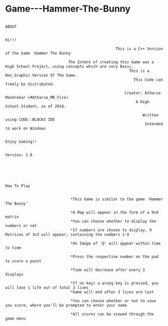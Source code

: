 # Game---Hammer-The-Bunny
										
									                                                          ABOUT

									                                                          Hi!!!

                                                     This is a C++ Version of the Game 'Hammer The Bunny'

                                The Intent of creating this Game was a High School Project, using concepts which are very Basic.
                                                           This is a Non_Graphic Version Of The Game.
                                                             This Code can freely be distributed.

                                                         Creator: Atharva Mandrekar (#Atharva_MR_Fire)
                                                              A High School Student, as of 2018.

                                                                 Written using CODE::BLOCKS IDE
                                                                  Intended to work on Windows

                                                                        Enjoy Gaming!!

                                                                         Version: 1.0



                                                                          

								                                     	How To Play


                                 *This Game is similar to the game 'Hammer The Bunny'

                                 *A Map will appear in the form of a 9x9 matrix
                                 *You can choose whether to display the numbers or not
                                 *If numbers are chosen to display, 9 Matrices of 3x3 will appear, containing the numbers 1-9

                                 *An Image of '@' will appear within time to time

                                 *Press the respective number on the pad to score a point

                                 *Time will decrease after every 3 displays

                                 *If no key/ a wrong key is pressed, you will lose 1 life out of total 3 lives
                                 *Game will end after 3 lives are lost

                                 *You can choose whether or not to save you score, where you'll be prompted to enter your name

                                 *All scores can be viewed through the game menu

